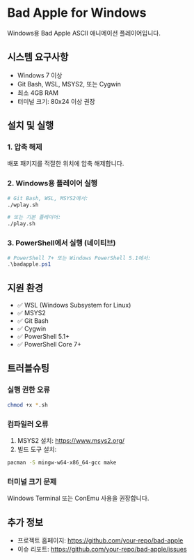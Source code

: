 # Bad Apple for Windows

Windows용 Bad Apple ASCII 애니메이션 플레이어입니다.

## 시스템 요구사항

- Windows 7 이상
- Git Bash, WSL, MSYS2, 또는 Cygwin
- 최소 4GB RAM
- 터미널 크기: 80x24 이상 권장

## 설치 및 실행

### 1. 압축 해제
배포 패키지를 적절한 위치에 압축 해제합니다.

### 2. Windows용 플레이어 실행
```bash
# Git Bash, WSL, MSYS2에서:
./wplay.sh

# 또는 기본 플레이어:
./play.sh
```

### 3. PowerShell에서 실행 (네이티브)
```powershell
# PowerShell 7+ 또는 Windows PowerShell 5.1에서:
.\badapple.ps1
```

## 지원 환경

- ✅ WSL (Windows Subsystem for Linux)
- ✅ MSYS2
- ✅ Git Bash
- ✅ Cygwin
- ✅ PowerShell 5.1+
- ✅ PowerShell Core 7+

## 트러블슈팅

### 실행 권한 오류
```bash
chmod +x *.sh
```

### 컴파일러 오류
1. MSYS2 설치: https://www.msys2.org/
2. 빌드 도구 설치:
```bash
pacman -S mingw-w64-x86_64-gcc make
```

### 터미널 크기 문제
Windows Terminal 또는 ConEmu 사용을 권장합니다.

## 추가 정보

- 프로젝트 홈페이지: https://github.com/your-repo/bad-apple
- 이슈 리포트: https://github.com/your-repo/bad-apple/issues

